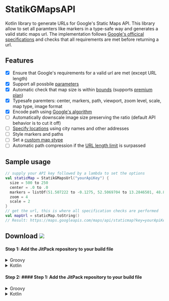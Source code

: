 # StatikGMapsAPI
Kotlin library to generate URLs for Google's Static Maps API.
This library allow to set all paramters like markers in a type-safe way and generates a valid static maps url.
The implementation follows [Google's officical specifications][google-api-specs] and checks that all requirements are met before returning a url.

## Features

* [x] Ensure that Google's requirements for a valid url are met (except URL length)
* [x] Support all possbile [parameters][google-api-params]
* [x] Automatic check that map size is within [bounds][google-api-imagesize] (supports [premium plan][google-maps-premium])
* [x] Typesafe paremters: center, markers, path, viewport, zoom level, scale, map type, image format
* [x] Encode path using [Google's algorithm][google-enc-algo]
* [ ] Automatically downscale image size preserving the ratio (default API behavior is to cut it off)
* [ ] [Specify locations][google-api-locations] using city names and other addresses
* [ ] Style markers and paths
* [ ] Set a [custom map stype][google-maps-styling]
* [ ] Automatic path compression if the [URL length limit][google-api-url] is surpassed

## Sample usage
```kotlin
// supply your API key followed by a lambda to set the options
val staticMap = StatikGMapsUrl("yourApiKey") {
  size = 500 to 250
  center = .0 to .0
  markers = listOf(51.507222 to -0.1275, 52.5069704 to 13.2846501, 48.8589507 to 2.2770204)
  zoom = 4
  scale = 2
}
// get the url, this is where all specification checks are performed
val mapUrl = staticMap.toString()
// Result: https://maps.googleapis.com/maps/api/staticmap?key=yourApiKey&size=500x250&scale=2&center=0.0,0.0&zoom=4&markers=51.507222,-0.1275|52.5069704,13.2846501|48.8589507,2.2770204
```

## Download [![](https://jitpack.io/v/ivoberger/StatikGMapsAPI.svg)](https://jitpack.io/#ivoberger/StatikGMapsAPI)

#### Step 1: Add the JitPack repository to your build file 
<details><summary>Groovy</summary>

```groovy
allprojects {
  repositories {
    ...
    maven { url 'https://jitpack.io' }
  }
}
```

</details>
<details><summary>Kotlin</summary>

```kotlin
allprojects {
  repositories {
    ...
    maven { url =  "https://jitpack.io" }
  }
}
```

</details>

#### Step 2: #### Step 1: Add the JitPack repository to your build file 

<details><summary>Groovy</summary>

```groovy
dependencies {
  implementation 'com.github.ivoberger:StatikGMapsAPI:latestVersion'
}
```

</details>
<details><summary>Kotlin</summary>

```kotlin
dependencies {
  implementation("com.github.ivoberger:StatikGMapsAPI:latestVersion")
}
```

</details>





[google-api-specs]: https://developers.google.com/maps/documentation/maps-static/dev-guide
[google-api-params]: https://developers.google.com/maps/documentation/maps-static/dev-guide#URL_Parameters
[google-api-locations]: https://developers.google.com/maps/documentation/maps-static/dev-guide#Locations
[google-api-url]: https://developers.google.com/maps/documentation/maps-static/dev-guide#url-size-restriction
[google-maps-styling]: https://developers.google.com/maps/documentation/maps-static/styling
[google-api-imagesize]: https://developers.google.com/maps/documentation/maps-static/dev-guide#Imagesizes
[google-enc-algo]: https://developers.google.com/maps/documentation/utilities/polylinealgorithm
[google-maps-premium]: https://developers.google.com/maps/premium/
